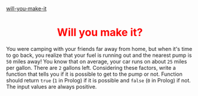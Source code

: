 [will-you-make-it](https://www.codewars.com/kata/5861d28f124b35723e00005e)

<h1 style='color:#ff0000; text-align:center;'>Will you make it?</h1>

You were camping with your friends far away from home, but when it's time to go back, you realize that your fuel is running out and the nearest pump is ```50``` miles away! You know that on average, your car runs on about ```25``` miles per gallon. There are ```2``` gallons left. Considering these factors, write a function that tells you if it is possible to get to the pump or not. Function should return ``true`` (`1` in Prolog) if it is possible and ``false`` (`0` in Prolog) if not.
The input values are always positive.